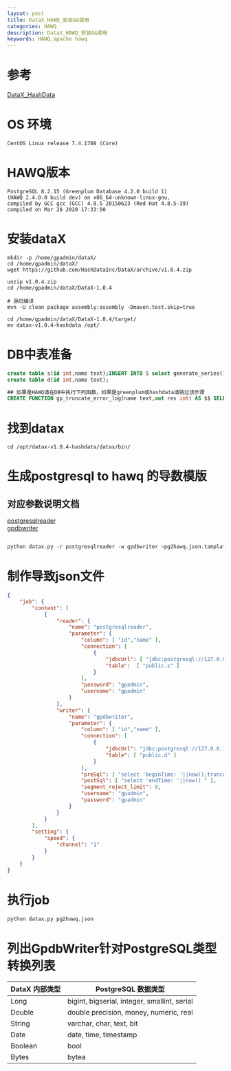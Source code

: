 ```yaml
---
layout: post
title: DataX_HAWQ_安装&&使用
categories: HAWQ
description: DataX_HAWQ_安装&&使用
keywords: HAWQ,apache hawq
---
```



# 参考
[DataX_HashData](https://github.com/HashDataInc/DataX/blob/v1.0.4/userGuid.md)


# OS 环境
```shell
CentOS Linux release 7.4.1708 (Core)
```
# HAWQ版本
```shell
PostgreSQL 8.2.15 (Greenplum Database 4.2.0 build 1) 
(HAWQ 2.4.0.0 build dev) on x86_64-unknown-linux-gnu, 
compiled by GCC gcc (GCC) 4.8.5 20150623 (Red Hat 4.8.5-39) 
compiled on Mar 28 2020 17:33:50
```

# 安装dataX
```shell
mkdir -p /home/gpadmin/dataX/
cd /home/gpadmin/dataX/
wget https://github.com/HashDataInc/DataX/archive/v1.0.4.zip

unzip v1.0.4.zip
cd /home/gpadmin/dataX/DataX-1.0.4

# 源码编译
mvn -U clean package assembly:assembly -Dmaven.test.skip=true

cd /home/gpadmin/dataX/DataX-1.0.4/target/
mv datax-v1.0.4-hashdata /opt/
```
# DB中表准备
```sql
create table s(id int,name text);INSERT INTO S select generate_series(1,1000),'您好qwer!@#$%^&*()';
create table d(id int,name text);

## 如果是HAWQ请在DB中执行下列函数，如果是greenplum或hashdata请跳过该步骤
CREATE FUNCTION gp_truncate_error_log(name text,out res int) AS $$ SELECT 0 $$ LANGUAGE SQL;
```

# 找到datax
```shell
cd /opt/datax-v1.0.4-hashdata/datax/bin/
```

# 生成postgresql to hawq 的导数模版
## 对应参数说明文档
[postgresqlreader](https://github.com/alibaba/DataX/blob/master/postgresqlreader/doc/postgresqlreader.md) <br />
[gpdbwriter](https://github.com/HashDataInc/DataX/blob/master/gpdbwriter/doc/gpdbwriter.md)
```python

python datax.py -r postgresqlreader -w gpdbwriter >pg2hawq.json.tamplate
```

# 制作导致json文件
```json
{
    "job": {
        "content": [
            {
                "reader": {
                    "name": "postgresqlreader",
                    "parameter": {
                        "column": [ "id","name" ],
                        "connection": [
                            {
                                "jdbcUrl": [ "jdbc:postgresql://127.0.0.1:5432/test" ],
                                "table":  [ "public.s" ]
                            }
                        ],
                        "password": "gpadmin",
                        "username": "gpadmin"
                    }
                },
                "writer": {
                    "name": "gpdbwriter",
                    "parameter": {
                        "column": [ "id","name" ],
                        "connection": [
                            {
                                "jdbcUrl": "jdbc:postgresql://127.0.0.1:5432/test",
                                "table": [ "public.d" ]
                            }
                        ],
                        "preSql": [ "select 'beginTime: '||now();truncate table d" ],
                        "postSql": [ "select 'endTime: '||now() " ],
                        "segment_reject_limit": 0,
                        "username": "gpadmin",
                        "password": "gpadmin"
                    }
                }
            }
        ],
        "setting": {
            "speed": {
                "channel": "1"
            }
        }
    }
}
```


# 执行job
```python
python datax.py pg2hawq.json
```






# 列出GpdbWriter针对PostgreSQL类型转换列表

| DataX 内部类型  | PostgreSQL 数据类型      |
| --------------- | ------------------------ |
| Long     |bigint, bigserial, integer, smallint, serial |
| Double   |double precision, money, numeric, real |
| String   |varchar, char, text, bit|
| Date     |date, time, timestamp |
| Boolean  |bool|
| Bytes    |bytea|

